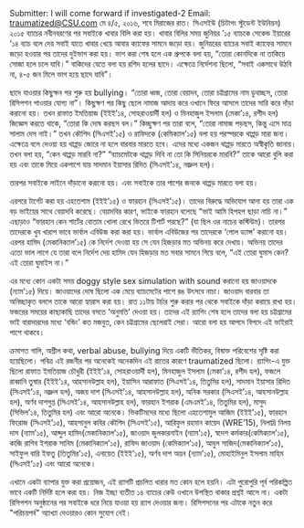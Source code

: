 Submitter: I will come forward if investigated-2
Email: traumatized@CSU.com
মে ৪/৫, ২০১৬, শবে মিরাজের রাত।
সিএসইউ (চিটাগং স্টুডেন্ট ইউনিয়ন) ২০১৫ ব্যাচের নবীনবরণের পর সবাইকে খাবার বিলি করা হয়। খাবার বিলির সময় জুনিয়র ’১৫ ব্যাচকে সেকেন্ড ইয়ারের ’১৪ ব্যাচ বলে দেয় সবাই যাতে খাবার খেয়ে আবার ক্যাফের সামনে জড়ো হয়।
জুনিয়রের ব্যাচের সবাই ক্যাফের সামনে জড়ো হওয়ার পর তাদের দুইভাগ করা হয়। ভাগ করা শেষ হলে এক গ্রুপকে বলা হয়, “তোরা কোনদিকে না তাকিয়ে সোজা হলে চলে যাবি।” বাকিদের যেতে বলা হয় রশিদ হলের ছাদে। এক্ষেত্রে নির্দেশনা ছিলো, “সবাই একসাথে উঠবি না, ৪-৫ জন মিলে ভাগ হয়ে ছাদে যাবি”।

ছাদে যাওয়ার কিছুক্ষন পর শুরু হয় bullying। “তোরা ধ্বজ, তোরা বেয়াদব, তোরা চট্টগ্রামের নাম ডুবাচ্ছস, তোরা রিসিপশন পাওয়ার যোগ্য না”। কিছুক্ষণ পর কিছু ছেলে নামাজ আদায় করে ওখানে ফিরে আসলে তাদের সারি করে দাঁড়া করানো হয়। তখন রাফাত ইমতিয়াজ (ইইই’১৪, সোহরাওয়ার্দী হল) ও মিনহাজুল ইসলাম (মেকা’১৪, রশীদ হল) জিজ্ঞেস করতে থাকে, “তোরা কি দোষ করছস বল।” কিচ্ছুক্ষণ পর তারা বলে, “তোরা নামাজ পড়ছস, কিন্তু এসে মাত্র সালাম দেস নাই।” তখন কৌশিদ (সিএসই’১৫) ও রাফিদকে (কেমিক্যাল’১৫) বলা হয় পরস্পরকে থাপ্পড় মারা জন্য। এক্ষেত্রে বলে দেওয়া হয় থাপ্পড় জোরে না হলে বারবার মারতে হবে। এদের মধ্যে একজন থাপ্পড় মারতে অস্বীকৃতি জানায়। তখন বলা হয়, “কেন থাপ্পড় মারবি না?” “ব্যাচমেটকে থাপ্পড় দিবি না তো কি সিনিয়রকে মারবি?” তাকে আরো বুলি করা হয় এবং তাকে মিয়ে একপাশে যায় সাদমান ইয়াসার রিদিত (সিএসই’১৪, নজ্রুল হল)।

তারপর সবাইকে লাইনে দাঁড়ানো করানো হয়। এবং সবাইকে তার পাশের জনকে থাপ্পড় মারতে বলা হয়।

এরপরে টার্গেট করা হয় এহতেশাম (ইইই’১৫) ও ফারহান (সিএসই’১৫)। তাদের বিরুদ্ধে অভিযোগ আনা হয় তারা এক বড় ভাইয়ের সাথে বেয়াদবি করেছে। বেয়াদবির কারণ, ভাইকে ফারহান বলেছে “ভাই আমি হিপহপ ছাড়া নাচি না।” এছাড়াও “ফারহান কেন শার্টের বোতাম খোলা রেখে ভিতরে টিশার্ট পরছে?” (যা ছিল ওর নাচের কস্টিউম)। তারপর তাদেরকে খুব খারাপ ভাবে ভার্বাল এবিউজ করা করা হয়। ভার্বাল এবিউজের পর তাদেরকে ‘পোল ড্যান্স’ করানো হয়।
এরপর হামিদ (মেকানিক্যাল’১৫) কে নির্দেশ দেওয়া হয় সে যেন হিজড়ার মত অভিনয় করে দেখায়। অভিনয় তাদের এতো ভাল লাগে যে তারা বলে নির্দেশ দেয় হামিদ যেন হিজড়ার মত সবার সামনে গিয়ে বলে, “এই তোরা ঘুমাস কেন? এই তোরা ঘুমাইস না।”

এর মধ্যে কোন একটা সময় doggy style sex simulation with sound করানো হয় জাওয়াদকে (ন্যাম’১৫) দিয়ে। জাওয়াদের দোষ ছিলো এক মেয়ে ব্যাচমেটের পাশে রঙ উৎসবে নাচা। জাওয়াদ বারবার তা অনিচ্ছাকৃত বললে তাকে আরো হ্যারাস করা হয়।
রাত ১১টায় টর্চার শুরু করার পর থেকে সবাইকে দাঁড়া করায়ে রাখা হয়। ফজরের সময়ের কাছাকাছি তাদের বসতে ‘অনুমতি’ দেওয়া হয়। তাদের এই র‍্যাগিং শেষ হলে তাদের বলা হয় চট্টগ্রামের ভাই বারাদারদের মধ্যে ‘বন্ডিং’ কত মজবুত, কেন চট্টগ্রামের ছেলেরাই সেরা। আরো বলা হয় আপদে বিপদে এই ভাইরাই পাশে থাকবে।

ক্রমাগত গালি, অশ্লীল কথা, verbal abuse, bullying দিয়ে একটি ভীতিকর, বিষাক্ত পরিবেশের সৃষ্টি করা হয়েছিলো। পবিত্র এই রজনীর পর অনেকেই অনেকদিন এই রাতের কারণে traumatized ছিলো।
র‍্যাগিং-এ যুক্ত ছিলো রাফাত ইমতিয়াজ চৌধুরী (ইইই’১৪, সোহরাওয়ার্দী হল), মিনহাজুল ইসলাম (মেকা’১৪, রশীদ হল), ফজলে রাব্বানি তুষার (ইইই’১৪, আহসানউল্লাহ হল), ইয়াসিন আরাফাত (সিএসই’১৪, তিতুমির হল), সাদমান ইয়াসার রিদিত (সিএসই’১৪, নজ্রুল হল), অজয় দাশ (সিএসই’১৪, আহসানউল্লাহ হল), অনিক সরকার (সিএসই’১৪, আহসানউল্লাহ হল), অর্ণব দাশগুপ্ত (সিএসই’১৪, আহসানউল্লাহ হল), ফারহান ইশরাক (এমএমই’১৪, তিতুমির হল), মাসুদ (সিভিল’১৪, তিতুমির হল) এবং আরো অনেকে।
ভিকটিমদের মধ্যে ছিলো এহতেশামুল আজিম (ইইই’১৫), ফারহান ফিরোজ (সিএসই’১৫), আহসানুল কবির কৌশিদ (সিএসই’১৫), আরিফুল রহমান কায়েদ (WRE’15), নিলাদ্রি নিলয় দাস (ন্যাম’১৫), আব্দুল হামিদ(মেকানিক্যাল’১৫), জাওয়াদ জুলকারনাইন (ন্যাম’১৫), স্বদেশ কর্মকার(কেমিক্যাল’১৫), কাজি রাগিব ইশরাক সানিম (মেকানিক্যাল’১৫), রাফিদ জাওয়াদ (কেমিক্যাল’১৫), আবুল সাজিদ(মেকানিক্যাল’১৫), সাইফুল বারি ইফতু (তিতুমির’১৫), এনায়েত (ইইই’১৫), অর্ণব দাশ অয়ন (ন্যাম’১৫), মোহাইমিনুল ইসলাম মাহিম (সিএসই’১৫) এবং আরো অনেকে।

এখানে একটা ব্যাপার যুক্ত করা প্রয়োজন, এই র‍্যাগটি প্রচলিত ধারার মত কোন হলে হয়নি। এটা পুরোপুরি পূর্ব পরিকল্পিত ভাবে একটি নির্দিষ্ট হলে করা হয়। নিজ ইচ্ছা ব্যতীত ১৪ ব্যাচের কেউ ওখানে উপস্থিত থাকার প্রশ্নই আসে না। একটা রিসিপশন অনুষ্ঠানের পর সবাইকে ধরে নিয়ে যাওয়া হয় র‍্যাগ দেওয়ার জন্য। রিসিপসনের পর এটাকে নতুন করে "পরিচয়পর্ব" অ্যাখ্যা দেওয়ারও কোন সুযোগ নেই।